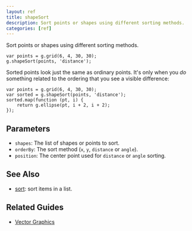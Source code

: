 ```yaml
---
layout: ref
title: shapeSort
description: Sort points or shapes using different sorting methods.
categories: [ref]
---
```

Sort points or shapes using different sorting methods.

    var points = g.grid(6, 4, 30, 30);
    g.shapeSort(points, 'distance');

Sorted points look just the same as ordinary points. It's only when you *do* something related to the ordering that you see a visible difference:

    var points = g.grid(6, 4, 30, 30);
    var sorted = g.shapeSort(points, 'distance');
    sorted.map(function (pt, i) {
        return g.ellipse(pt, i + 2, i + 2);
    });

## Parameters
- `shapes`: The list of shapes or points to sort.
- `orderBy`: The sort method (`x`, `y`, `distance` or `angle`).
- `position`: The center point used for `distance` or `angle` sorting.

## See Also
- [sort](/ref/sort.html): sort items in a list.

## Related Guides
- [Vector Graphics](/guide/vector.html)
